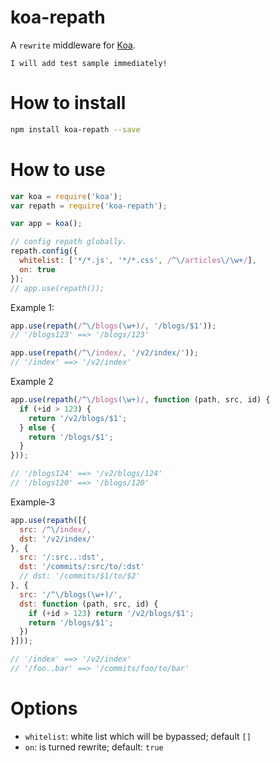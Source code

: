# koa-repath

A `rewrite` middleware for [Koa](http://koajs.com/).

`I will add test sample immediately!`

# How to install

```bash
npm install koa-repath --save
```

# How to use

```javascript
var koa = require('koa');
var repath = require('koa-repath');

var app = koa();

// config repath globally.
repath.config({
  whitelist: ['*/*.js', '*/*.css', /^\/articles\/\w+/],
  on: true
});
// app.use(repath());

```


Example 1:

```javascript
app.use(repath(/^\/blogs(\w+)/, '/blogs/$1'));
// '/blogs123' ==> '/blogs/123'

app.use(repath(/^\/index/, '/v2/index/'));
// '/index' ==> '/v2/index'
```


Example 2

```javascript
app.use(repath(/^\/blogs(\w+)/, function (path, src, id) {
  if (+id > 123) {
    return '/v2/blogs/$1';
  } else {
    return '/blogs/$1';
  }
}));

// '/blogs124' ==> '/v2/blogs/124'
// '/blogs120' ==> '/blogs/120'
```

Example-3

```javascript
app.use(repath([{
  src: /^\/index/,
  dst: '/v2/index/'
}, {
  src: '/:src..:dst',
  dst: '/commits/:src/to/:dst'
  // dst: '/commits/$1/to/$2'
}, {
  src: '/^\/blogs(\w+)/',
  dst: function (path, src, id) {
    if (+id > 123) return '/v2/blogs/$1';
    return '/blogs/$1';
  })
}]));

// '/index' ==> '/v2/index'
// '/foo..bar' ==> '/commits/foo/to/bar'
```


# Options

- `whitelist`: white list which will be bypassed; default `[]`
- `on`: is turned rewrite; default: `true`



